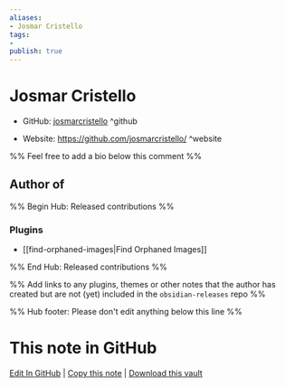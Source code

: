 ```yaml
---
aliases:
- Josmar Cristello
tags:
- 
publish: true
---
```


# Josmar Cristello

- GitHub: [josmarcristello](https://github.com/josmarcristello/) ^github
<!-- - Discord: `@` ^discord-->
- Website: <https://github.com/josmarcristello/> ^website
<!-- - [[Publish sites|Publish site]]: <https://> ^publish-->

%% Feel free to add a bio below this comment %%


## Author of

%% Begin Hub: Released contributions %%
### Plugins
- [[find-orphaned-images|Find Orphaned Images]]

%% End Hub: Released contributions %%

%% Add links to any plugins, themes or other notes that the author has created but are not (yet) included in the `obsidian-releases` repo %%

<!--
### Unlisted plugins
-->

<!--
### Others
-->

<!--
## Sponsor this author
-->

<!-- - [[GitHub sponsors]]: [Sponsor @josmarcristello on GitHub Sponsors](https://github.com/sponsors/josmarcristello) ^github-sponsor-->
<!-- - [[Buy me a coffee]]: <https://> ^buy-me-a-coffee-->
<!-- - [[PayPal]]: <https://> ^paypal-->
<!-- - [[Patreon]]: <https://> ^patreon-->

<!--
## Follow this author
-->

<!-- - [[YouTube Channels|On YouTube]]: <https://> ^youtube-->
<!-- - Twitter: <https://> ^twitter-->
<!-- - ... -->

%% Hub footer: Please don't edit anything below this line %%

# This note in GitHub

<span class="git-footer">[Edit In GitHub](https://github.dev/obsidian-community/obsidian-hub/blob/main/01%20-%20Community/People/josmarcristello.md "git-hub-edit-note") | [Copy this note](https://raw.githubusercontent.com/obsidian-community/obsidian-hub/main/01%20-%20Community/People/josmarcristello.md "git-hub-copy-note") | [Download this vault](https://github.com/obsidian-community/obsidian-hub/archive/refs/heads/main.zip "git-hub-download-vault") </span>
